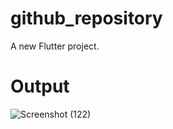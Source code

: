 # github_repository

A new Flutter project.

# Output

![Screenshot (122)](https://github.com/prajithaprabhakar1998/github_repository/assets/129513433/f0907a17-b4d7-4359-90ee-fc52ebc6c915)


